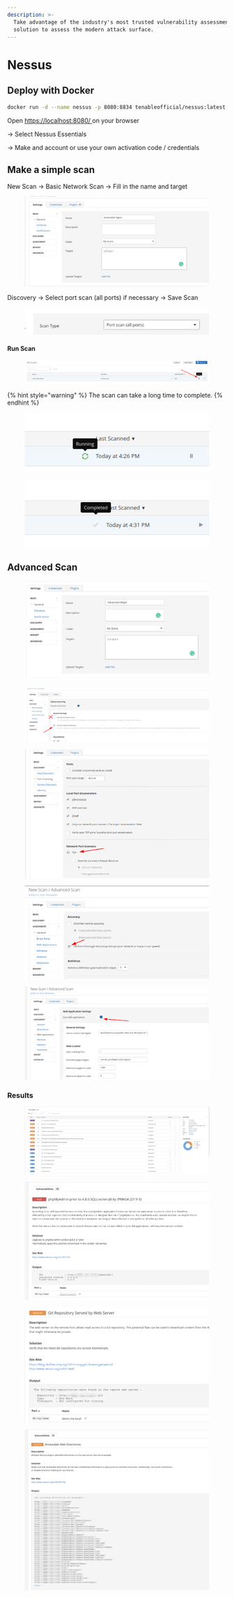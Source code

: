 ```yaml
---
description: >-
  Take advantage of the industry's most trusted vulnerability assessment
  solution to assess the modern attack surface.
---
```


# Nessus

## Deploy with Docker

```bash
docker run -d --name nessus -p 8080:8834 tenableofficial/nessus:latest
```

Open [https://localhost:8080/ ](https://0.0.0.0:8080/#/)on your browser

\-> Select Nessus Essentials

\-> Make and account or use your own activation code / credentials



## Make a simple scan

New Scan -> Basic Network Scan -> Fill in the name and target

<figure><img src="../../.gitbook/assets/image (11).png" alt=""><figcaption></figcaption></figure>

Discovery -> Select port scan (all ports) if necessary -> Save Scan

<figure><img src="../../.gitbook/assets/image (14).png" alt=""><figcaption></figcaption></figure>

#### Run Scan

<figure><img src="../../.gitbook/assets/image (12) (1).png" alt=""><figcaption></figcaption></figure>

{% hint style="warning" %}
The scan can take a long time to complete.&#x20;
{% endhint %}

<figure><img src="../../.gitbook/assets/image (2) (1).png" alt=""><figcaption></figcaption></figure>

<figure><img src="../../.gitbook/assets/image (3) (1).png" alt=""><figcaption></figcaption></figure>

## Advanced Scan

<figure><img src="../../.gitbook/assets/image (10).png" alt=""><figcaption></figcaption></figure>

<figure><img src="../../.gitbook/assets/image (8).png" alt=""><figcaption></figcaption></figure>

<figure><img src="../../.gitbook/assets/image (16) (1).png" alt=""><figcaption></figcaption></figure>

<figure><img src="../../.gitbook/assets/image (18).png" alt=""><figcaption></figcaption></figure>

<figure><img src="../../.gitbook/assets/image (19).png" alt=""><figcaption></figcaption></figure>

### Results

<figure><img src="../../.gitbook/assets/image (20).png" alt=""><figcaption></figcaption></figure>

<figure><img src="../../.gitbook/assets/image (1) (1).png" alt=""><figcaption></figcaption></figure>

<figure><img src="../../.gitbook/assets/image (15).png" alt=""><figcaption></figcaption></figure>

<figure><img src="../../.gitbook/assets/image (13).png" alt=""><figcaption></figcaption></figure>
